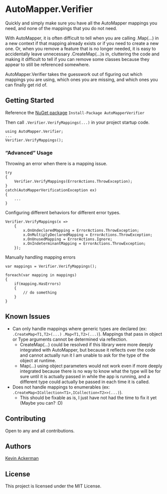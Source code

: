 # AutoMapper.Verifier

Quickly and simply make sure you have all the AutoMapper mappings you need, and none of the mappings that you do not need.

With AutoMapper, it is often difficult to tell when you are calling .Map(...) in a new context if that mapping already exists or if you need to create a new one. Or, when you remove a feature that is no longer needed, it is easy to accidentally leave unnecessary .CreateMap(...)s in, cluttering the code and making it difficult to tell if you can remove some classes because they appear to still be referenced somewhere.

AutoMapper.Verifier takes the guesswork out of figuring out which mappings you are using, which ones you are missing, and which ones you can finally get rid of.

## Getting Started

Reference the [NuGet package](https://www.nuget.org/packages/AutoMapperVerifier/) `Install-Package AutoMapperVerifier`

Then call `.Verifier.VerifyMappings(...)` in your project startup code.

```
using AutoMapper.Verifier;
...
Verifier.VerifyMappings();
```

### “Advanced” Usage

Throwing an error when there is a mapping issue.

```
try
{
    Verifier.VerifyMappings(ErrorActions.ThrowException);
}
catch(AutoMapperVerificationException ex)
{
    ...
}
```

Configuring different behaviors for different error types.

```
Verifier.VerifyMappings(x => 
    {
        x.OnUndeclaredMapping = ErrorActions.ThrowException;
        x.OnMultiplyDeclaredMapping = ErrorActions.ThrowException;
        x.OnUnusedMapping = ErrorActions.Ignore;
        x.OnIndeterminantMapping = ErrorActions.ThrowException;
    });
```

Manually handling mapping errors

```
var mappings = Verifier.VerifyMappings();

foreach(var mapping in mappings)
{
    if(mapping.HasErrors)
    {
        // do something
    }
}
```

## Known Issues

- Can only handle mappings where generic types are declared (ex: `.CreateMap<T1,T2>(...)` `.Map<T1,T2>(...)`). Mappings that pass in object or Type arguments cannot be determined via reflection.
	- CreateMap(...) could be resolved if this library were more deeply integrated with AutoMapper, but because it reflects over the code and cannot actually run it I am unable to ask for the type of the object at runtime.
	- Map(...) using object parameters would not work even if more deeply integrated because there is no way to know what the type will be for sure until it is actually passed in while the app is running, and a different type could actually be passed in each time it is called.
- Does not handle mappings to enumerables (ex: `.CreateMap<ICollection<T1>,ICollection<T2>>(...)`).
	- This should be fixable as is, I just have not had the time to fix it yet (Maybe you can? :D)

## Contributing

Open to any and all contributions.

## Authors

[Kevin Ackerman](https://www.linkedin.com/in/kevin-arthur-ackerman/)

## License

This project is licensed under the MIT License.
